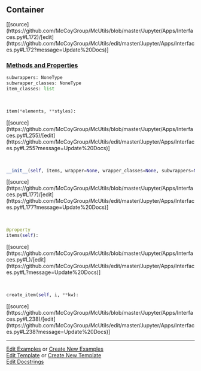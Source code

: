 ## <a id="McUtils.Jupyter.Apps.Interfaces.Container">Container</a> 
<div class="docs-source-link" markdown="1">
[[source](https://github.com/McCoyGroup/McUtils/blob/master/Jupyter/Apps/Interfaces.py#L172)/[edit](https://github.com/McCoyGroup/McUtils/edit/master/Jupyter/Apps/Interfaces.py#L172?message=Update%20Docs)]
</div>



<div class="collapsible-section">
 <div class="collapsible-section collapsible-section-header" markdown="1">
 
### <a class="collapse-link" data-toggle="collapse" href="#methods">Methods and Properties</a> <a class="float-right" data-toggle="collapse" href="#methods"><i class="fa fa-chevron-down"></i></a>

 </div>
 <div class="collapsible-section collapsible-section-body collapse" id="methods" markdown="1">

```python
subwrappers: NoneType
subwrapper_classes: NoneType
item_classes: list
```
<a id="McUtils.Jupyter.JHTML.JHTML.JHTML.Span" class="docs-object-method">&nbsp;</a> 
```python
item(*elements, **styles): 
```
<div class="docs-source-link" markdown="1">
[[source](https://github.com/McCoyGroup/McUtils/blob/master/Jupyter/Apps/Interfaces.py#L255)/[edit](https://github.com/McCoyGroup/McUtils/edit/master/Jupyter/Apps/Interfaces.py#L255?message=Update%20Docs)]
</div>

<a id="McUtils.Jupyter.Apps.Interfaces.Container.__init__" class="docs-object-method">&nbsp;</a> 
```python
__init__(self, items, wrapper=None, wrapper_classes=None, subwrappers=None, subwrapper_classes=None, item=None, item_classes=None, item_attrs=None, cls=None, **attrs): 
```
<div class="docs-source-link" markdown="1">
[[source](https://github.com/McCoyGroup/McUtils/blob/master/Jupyter/Apps/Interfaces.py#L177)/[edit](https://github.com/McCoyGroup/McUtils/edit/master/Jupyter/Apps/Interfaces.py#L177?message=Update%20Docs)]
</div>

<a id="McUtils.Jupyter.Apps.Interfaces.Container.items" class="docs-object-method">&nbsp;</a> 
```python
@property
items(self): 
```
<div class="docs-source-link" markdown="1">
[[source](https://github.com/McCoyGroup/McUtils/blob/master/Jupyter/Apps/Interfaces.py#L)/[edit](https://github.com/McCoyGroup/McUtils/edit/master/Jupyter/Apps/Interfaces.py#L?message=Update%20Docs)]
</div>

<a id="McUtils.Jupyter.Apps.Interfaces.Container.create_item" class="docs-object-method">&nbsp;</a> 
```python
create_item(self, i, **kw): 
```
<div class="docs-source-link" markdown="1">
[[source](https://github.com/McCoyGroup/McUtils/blob/master/Jupyter/Apps/Interfaces.py#L238)/[edit](https://github.com/McCoyGroup/McUtils/edit/master/Jupyter/Apps/Interfaces.py#L238?message=Update%20Docs)]
</div>

 </div>
</div>




___

[Edit Examples](https://github.com/McCoyGroup/McUtils/edit/gh-pages/ci/examples/McUtils/Jupyter/Apps/Interfaces/Container.md) or 
[Create New Examples](https://github.com/McCoyGroup/McUtils/new/gh-pages/?filename=ci/examples/McUtils/Jupyter/Apps/Interfaces/Container.md) <br/>
[Edit Template](https://github.com/McCoyGroup/McUtils/edit/gh-pages/ci/docs/McUtils/Jupyter/Apps/Interfaces/Container.md) or 
[Create New Template](https://github.com/McCoyGroup/McUtils/new/gh-pages/?filename=ci/docs/templates/McUtils/Jupyter/Apps/Interfaces/Container.md) <br/>
[Edit Docstrings](https://github.com/McCoyGroup/McUtils/edit/master/Jupyter/Apps/Interfaces.py#L172?message=Update%20Docs)